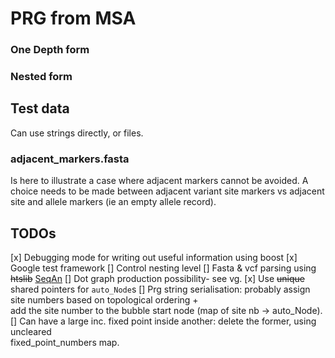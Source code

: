 # PRG from MSA

### One Depth form

### Nested form

## Test data
Can use strings directly, or files.

### adjacent_markers.fasta

Is here to illustrate a case where adjacent markers cannot be avoided. 
A choice needs to be made between adjacent variant site markers vs adjacent site and allele markers (ie an empty allele record).

## TODOs

[x] Debugging mode for writing out useful information using boost
[x] Google test framework
[] Control nesting level
[] Fasta & vcf parsing using ~~htslib~~ [SeqAn](https://seqan.readthedocs.io/en/master/index.html)
[] Dot graph production possibility- see vg.
[x] Use ~~unique~~ shared pointers for `auto_Node`s
[] Prg string serialisation: probably assign site numbers based on topological ordering + \
add the site number to the bubble start node (map of site nb -> auto_Node).
[] Can have a large inc. fixed point inside another: delete the former, using uncleared \
fixed_point_numbers map.
